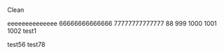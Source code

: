 #
Clean

eeeeeeeeeeeeee
66666666666666
77777777777777
88
999
1000
1001
1002
test1




test56
test78
